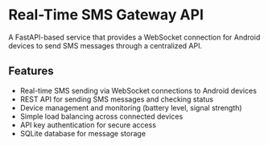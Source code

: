 # Real-Time SMS Gateway API

A FastAPI-based service that provides a WebSocket connection for Android devices to send SMS messages through a centralized API.

## Features

- Real-time SMS sending via WebSocket connections to Android devices
- REST API for sending SMS messages and checking status
- Device management and monitoring (battery level, signal strength)
- Simple load balancing across connected devices
- API key authentication for secure access
- SQLite database for message storage